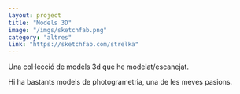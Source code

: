 ```yaml
---
layout: project
title: "Models 3D"
image: "/imgs/sketchfab.png"
category: "altres"
link: "https://sketchfab.com/strelka"
---
```

Una col·lecció de models 3d que he modelat/escanejat.

Hi ha bastants models de photogrametria, una de les meves pasions.